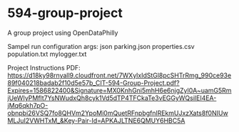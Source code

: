 # 594-group-project
A group project using OpenDataPhilly

Sampel run configuration args:
json parking.json properties.csv population.txt mylogger.txt

Project Instructions PDF:
https://d18ky98rnyall9.cloudfront.net/7WXylxIdStGl8pcSHTrRmg_990ce93e89f040218badab2f10d5e57b_CIT-594-Group-Project.pdf?Expires=1586822400&Signature=MX0KnhGni5mhH6e6njgZyl0A~uamG5RmjUeWIyPMflt7YsNWudxQh8cyk1Vd5dTP4TFCkaTe3vEGGyWQsilEI4EA-jMq6qkh7pO-obnpbi26VSQ7fo8QHVm2YpoMi0mQuetRFnpbgfnlREkmUJxzXats8f0NIUwMLJuI2VWHTxM_&Key-Pair-Id=APKAJLTNE6QMUY6HBC5A
